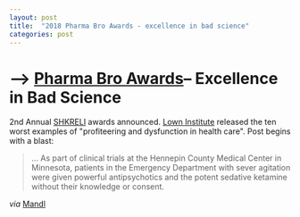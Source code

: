 ```yaml
---
layout: post
title:  "2018 Pharma Bro Awards - excellence in bad science"
categories: post
---
```


# --> [Pharma Bro Awards][pharma-bro]– Excellence in Bad Science

2nd Annual [SHKRELI][pharma-bro-wiki] awards announced. [Lown Institute][lown] released the ten worst examples of "profiteering and dysfunction in health care". Post begins with a blast:

> ... As part of clinical trials at the Hennepin County Medical Center in Minnesota, patients in the Emergency Department with sever agitation were given powerful antipsychotics and the potent sedative ketamine without their knowledge or consent. 

_via_ [Mandl][tweet] 

[lown]: lowninstitute.org
[pharma-bro]: https://lowninstitute.org/shkreli-2018/ 
[pharma-bro-wiki]: https://en.wikipedia.org/wiki/Martin_Shkreli
[tweet]: https://twitter.com/mandl/status/1083437261222563840 


